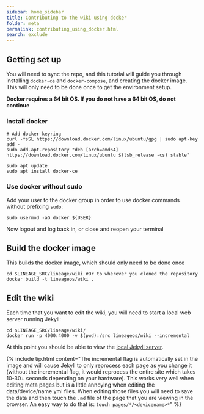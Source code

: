 ```yaml
---
sidebar: home_sidebar
title: Contributing to the wiki using docker
folder: meta
permalink: contributing_using_docker.html
search: exclude
---
```


## Getting set up

You will need to sync the repo, and this tutorial will guide you through installing `docker-ce` and `docker-compose`, and creating the
docker image. This will only need to be done once to get the environment setup. 

**Docker requires a 64 bit OS. If you do not have a 64 bit OS, do not continue**

### Install docker

```
# Add docker keyring
curl -fsSL https://download.docker.com/linux/ubuntu/gpg | sudo apt-key add -
sudo add-apt-repository "deb [arch=amd64] https://download.docker.com/linux/ubuntu $(lsb_release -cs) stable"

sudo apt update
sudo apt install docker-ce
```

### Use docker without sudo

Add your user to the docker group in order to use docker commands without prefixing `sudo`:

```
sudo usermod -aG docker ${USER}
```

Now logout and log back in, or close and reopen your terminal

## Build the docker image

This builds the docker image, which should only need to be done once

```
cd $LINEAGE_SRC/lineage/wiki #Or to wherever you cloned the repository
docker build -t lineageos/wiki .
```

## Edit the wiki

Each time that you want to edit the wiki, you will need to start a local web server running Jekyll:

```
cd $LINEAGE_SRC/lineage/wiki/
docker run -p 4000:4000 -v $(pwd):/src lineageos/wiki --incremental
```

At this point you should be able to view the [local Jekyll server](http://127.0.0.1:4000).

{% include tip.html content="The incremental flag is automatically set in the image and will cause Jekyll to only reprocess each page as you change it (without the incremental flag, it would reprocess the entire site which takes 10-30+ seconds depending on your hardware). This works very well when editing meta pages but is a little annoying when editing the data/device/name.yml files. When editing those files you will need to save the data and then touch the `.md` file of the page that you are viewing in the browser. An easy way to do that is: `touch pages/*/<devicename>*`" %}
